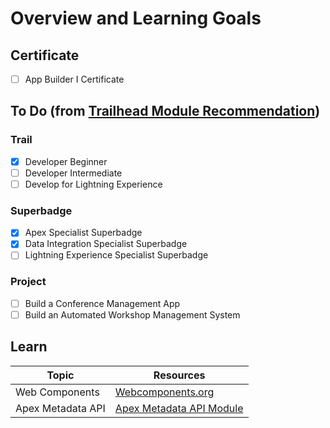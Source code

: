 # Overview and Learning Goals
## Certificate
- [ ] App Builder I Certificate

## To Do (from [Trailhead Module Recommendation](https://trailhead.salesforce.com/content/learn/modules/career-development-planning/create-a-plan-and-skill-up)) 
### Trail
- [x] Developer Beginner
- [ ] Developer Intermediate
- [ ] Develop for Lightning Experience 
### Superbadge
- [x] Apex Specialist Superbadge
- [x] Data Integration Specialist Superbadge
- [ ] Lightning Experience Specialist Superbadge
### Project
- [ ] Build a Conference Management App 
- [ ] Build an Automated Workshop Management System

## Learn
Topic|Resources
---|---|
Web Components|[Webcomponents.org](https://www.webcomponents.org/introduction#what-are-web-components-)
Apex Metadata API|[Apex Metadata API Module](https://trailhead.salesforce.com/content/learn/modules/apex_metadata_api)

